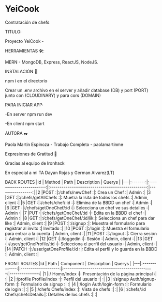 # YeiCook
Contratación de chefs


TITULO:

Proyecto YeiCook - 


HERRAMIENTAS 🛠️: 

MERN - MongoDB, Express, ReactJS, NodeJS.


INSTALACIÓN 🔧

npm i en el directorio

Crear un .env archivo en el server y añadir database (DB) y port (PORT) junto con (CLOUDINARY) y para cors (DOMAIN)


PARA INICIAR APP:

-En server npm run dev

-En client npm start


AUTORA ✒️

Paola Martin Espinoza - Trabajo Completo - paolamartinme

Expresiones de Gratitud 🎁

Gracias al equipo de Ironhack

En especial a mi TA Dayan Rojas y German Alvarez(LT) 

BACK ROUTES
|Id | Method  |  Path                     | Description                                        | Querys           |
|---|:-------:|:-------------------------:|:--------------------------------------------------:|-----------------:|
|2 	|POST	 :|:/chefs/newChef	         :|:   Crea un Chef	                                  :|   Admin         :|
|3  |GET	 :|:/chefs/getAllChefs	     :|:   Muetra la lsita de todos los chefs	          :|   Admin, client :|
|5  |GET	 :|:/chefs/chef/:id	         :|:   Elimina de la BBDD un chef	                  :|   Admin         :|
|6  |GET	 :|:/chefs/getOneChef/:id	 :|:   Selecciona un chef ve sus detalles	          :|   Admin         :|
|7  |PUT	 :|:/chefs/getOneChef/:id	 :|:   Edita en la BBDD el chef	                      :|   Admin         :|
|8  |GET	 :|:/chefs/getOneChef/:id/lik:|:   Selecciona un chef para dar like	              :|   Admin, client :|
|9  |POST	 :|:/signup	                 :|:   Muestra el formulario para registrar al invito :|   Invitado      :|
|10	|POST	 :|:/login	                 :|:   Muestra el formulario para entrar a la cuenta  :|   Admin, client :|
|11	|POST	 :|:/logout	                 :|:   Cierra sesión	                              :|   Admin, client :|
|12	|GET	 :|:/loggedin	             :|:   Sesión	                                      :|   Admin, client :|
|13	|GET	 :|:/user/getOneProfile/:id	 :|:   Selecciona el perfil del usuario	              :|   Admin, client :|
|14	|PATCH	 :|:/user/getOneProfile/:id	 :|:   Edita el perfil y lo guarda en la BBDD	      :|   Admin, client :|


FRONT ROUTES
|Id | Path          |  Component           | Description                                       | Querys         |
|---|:-------------:|:--------------------:|:----------------------------------------------:|---------------:|
|1  |:/	                Home/index	      :|:     Presentación de la página principal	   :|               :|
|2  |:/profile	        Profile/index	  :|:     Perfil del usuario	                   :|               :| 
|3  |:/signup	        Auth/signup-form  :|:     Formulario de signup	                   :|               :|
|4  |:/login	        Auth/login-form	  :|:     Formulario de login	                   :|               :|
|5  |:/chefs	        Chefs/index	      :|:     Vista de chefs	                       :|               :|
|6  |:/chefs/:id	    Chefs/chefsDetails:|:     Detalles de los chefs	                   :|               :|